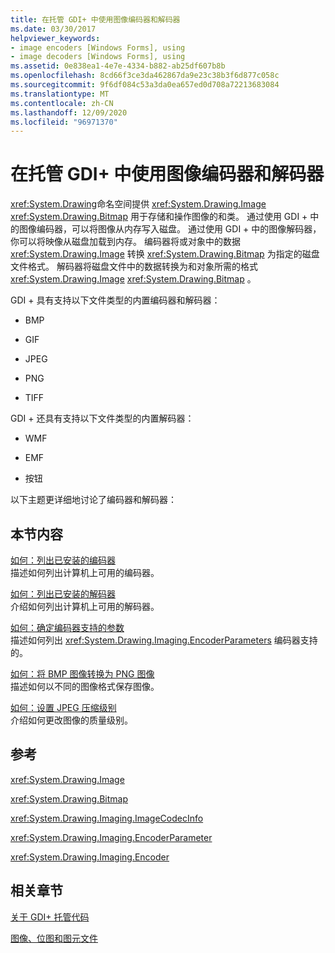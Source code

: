 ```yaml
---
title: 在托管 GDI+ 中使用图像编码器和解码器
ms.date: 03/30/2017
helpviewer_keywords:
- image encoders [Windows Forms], using
- image decoders [Windows Forms], using
ms.assetid: 0e838ea1-4e7e-4334-b882-ab25df607b8b
ms.openlocfilehash: 8cd66f3ce3da462867da9e23c38b3f6d877c058c
ms.sourcegitcommit: 9f6df084c53a3da0ea657ed0d708a72213683084
ms.translationtype: MT
ms.contentlocale: zh-CN
ms.lasthandoff: 12/09/2020
ms.locfileid: "96971370"
---
```

# <a name="using-image-encoders-and-decoders-in-managed-gdi"></a>在托管 GDI+ 中使用图像编码器和解码器
<xref:System.Drawing>命名空间提供 <xref:System.Drawing.Image> <xref:System.Drawing.Bitmap> 用于存储和操作图像的和类。 通过使用 GDI + 中的图像编码器，可以将图像从内存写入磁盘。 通过使用 GDI + 中的图像解码器，你可以将映像从磁盘加载到内存。 编码器将或对象中的数据 <xref:System.Drawing.Image> 转换 <xref:System.Drawing.Bitmap> 为指定的磁盘文件格式。 解码器将磁盘文件中的数据转换为和对象所需的格式 <xref:System.Drawing.Image> <xref:System.Drawing.Bitmap> 。  
  
 GDI + 具有支持以下文件类型的内置编码器和解码器：  
  
- BMP  
  
- GIF  
  
- JPEG  
  
- PNG  
  
- TIFF  
  
 GDI + 还具有支持以下文件类型的内置解码器：  
  
- WMF  
  
- EMF  
  
- 按钮  
  
 以下主题更详细地讨论了编码器和解码器：  
  
## <a name="in-this-section"></a>本节内容  
 [如何：列出已安装的编码器](how-to-list-installed-encoders.md)  
 描述如何列出计算机上可用的编码器。  
  
 [如何：列出已安装的解码器](how-to-list-installed-decoders.md)  
 介绍如何列出计算机上可用的解码器。  
  
 [如何：确定编码器支持的参数](how-to-determine-the-parameters-supported-by-an-encoder.md)  
 描述如何列出 <xref:System.Drawing.Imaging.EncoderParameters> 编码器支持的。  
  
 [如何：将 BMP 图像转换为 PNG 图像](how-to-convert-a-bmp-image-to-a-png-image.md)  
 描述如何以不同的图像格式保存图像。  
  
 [如何：设置 JPEG 压缩级别](how-to-set-jpeg-compression-level.md)  
 介绍如何更改图像的质量级别。  
  
## <a name="reference"></a>参考  
 <xref:System.Drawing.Image>  
  
 <xref:System.Drawing.Bitmap>  
  
 <xref:System.Drawing.Imaging.ImageCodecInfo>  
  
 <xref:System.Drawing.Imaging.EncoderParameter>  
  
 <xref:System.Drawing.Imaging.Encoder>  
  
## <a name="related-sections"></a>相关章节  
 [关于 GDI+ 托管代码](about-gdi-managed-code.md)  
  
 [图像、位图和图元文件](images-bitmaps-and-metafiles.md)
